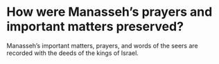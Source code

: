 # How were Manasseh’s prayers and important matters preserved?

Manasseh’s important matters, prayers, and words of the seers are recorded with the deeds of the kings of Israel.
